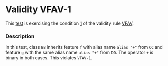 # Validity VFAV-1

This [test](.) is exercising the condition [1](../Readme.md) of the validity rule [VFAV](../../vfav/Readme.md).

### Description

In this test, class `BB` inherits feature `f` with alias name `alias "+"` from `CC` and feature `g` with the same alias name `alias "+"` from `DD`. The operator `+` is binary in both cases. This violates `VFAV-1`.
